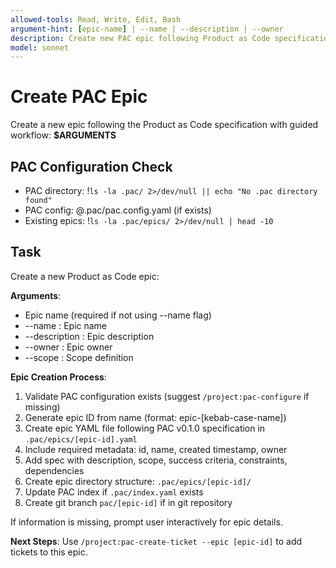 ```yaml
---
allowed-tools: Read, Write, Edit, Bash
argument-hint: [epic-name] | --name | --description | --owner
description: Create new PAC epic following Product as Code specification
model: sonnet
---
```


# Create PAC Epic

Create a new epic following the Product as Code specification with guided workflow: **$ARGUMENTS**

## PAC Configuration Check

- PAC directory: !`ls -la .pac/ 2>/dev/null || echo "No .pac directory found"`
- PAC config: @.pac/pac.config.yaml (if exists)
- Existing epics: !`ls -la .pac/epics/ 2>/dev/null | head -10`

## Task

Create a new Product as Code epic:

**Arguments**: 
- Epic name (required if not using --name flag)
- --name <name>: Epic name
- --description <desc>: Epic description  
- --owner <owner>: Epic owner
- --scope <scope>: Scope definition

**Epic Creation Process**:
1. Validate PAC configuration exists (suggest `/project:pac-configure` if missing)
2. Generate epic ID from name (format: epic-[kebab-case-name])
3. Create epic YAML file following PAC v0.1.0 specification in `.pac/epics/[epic-id].yaml`
4. Include required metadata: id, name, created timestamp, owner
5. Add spec with description, scope, success criteria, constraints, dependencies
6. Create epic directory structure: `.pac/epics/[epic-id]/`
7. Update PAC index if `.pac/index.yaml` exists
8. Create git branch `pac/[epic-id]` if in git repository

If information is missing, prompt user interactively for epic details.

**Next Steps**: Use `/project:pac-create-ticket --epic [epic-id]` to add tickets to this epic.